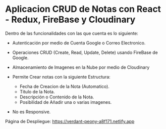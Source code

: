 # Aplicacion CRUD de Notas con React - Redux, FireBase y Cloudinary

Dentro de las funcionalidades con las que cuenta es lo siguiente:

* Autenticación por medio de Cuenta Google o Correo Electronico.
* Operaciones CRUD (Create, Read, Update, Delete) usando FireBase de Google.
* Almacenamiento de Imagenes en la Nube por medio de Cloudinary
* Permite Crear notas con la siguiente Estructura: 
    
    * Fecha de Creacion de la Nota (Automatico).
    * Titulo de la Nota.
    * Descripción o Contenido de la Nota.
    * Posibilidad de Añadir una o varias imagenes.

* No es Responsive.

Página de Despliegue: https://verdant-peony-a8f171.netlify.app